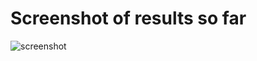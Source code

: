 # Screenshot of results so far

![screenshot](https://github.com/hirurana/visualisationTools/blob/master/amChartsV4/screenshot.png)
